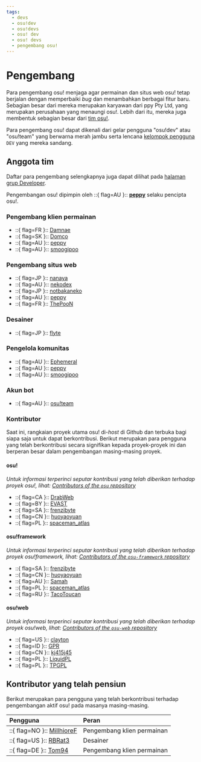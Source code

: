 ```yaml
---
tags:
  - devs
  - osu!dev
  - osu!devs
  - osu! dev
  - osu! devs
  - pengembang osu!
---
```


# Pengembang

Para pengembang osu! menjaga agar permainan dan situs web osu! tetap berjalan dengan memperbaiki *bug* dan menambahkan berbagai fitur baru. Sebagian besar dari mereka merupakan karyawan dari ppy Pty Ltd, yang merupakan perusahaan yang menaungi osu!. Lebih dari itu, mereka juga membentuk sebagian besar dari [tim osu!](/wiki/People/osu!_team).

Para pengembang osu! dapat dikenali dari gelar pengguna "osu!dev" atau "osu!team" yang berwarna merah jambu serta lencana [kelompok pengguna](/wiki/People/User_group) `DEV` yang mereka sandang.

## Anggota tim

Daftar para pengembang selengkapnya juga dapat dilihat pada [halaman grup Developer](https://osu.ppy.sh/groups/11).

Pengembangan osu! dipimpin oleh ::{ flag=AU }:: **[peppy](https://osu.ppy.sh/users/2)** selaku pencipta osu!.

### Pengembang klien permainan

- ::{ flag=FR }:: [Damnae](https://osu.ppy.sh/users/989377)
- ::{ flag=SK }:: [Domco](https://osu.ppy.sh/users/3562660)
- ::{ flag=AU }:: [peppy](https://osu.ppy.sh/users/2)
- ::{ flag=AU }:: [smoogipoo](https://osu.ppy.sh/users/1040328)

### Pengembang situs web

- ::{ flag=JP }:: [nanaya](https://osu.ppy.sh/users/2387883)
- ::{ flag=AU }:: [nekodex](https://osu.ppy.sh/users/102)
- ::{ flag=JP }:: [notbakaneko](https://osu.ppy.sh/users/10751776)
- ::{ flag=AU }:: [peppy](https://osu.ppy.sh/users/2)
- ::{ flag=FR }:: [ThePooN](https://osu.ppy.sh/users/718454)

### Desainer

- ::{ flag=JP }:: [flyte](https://osu.ppy.sh/users/3103765)

### Pengelola komunitas

- ::{ flag=AU }:: [Ephemeral](https://osu.ppy.sh/users/102335)
- ::{ flag=AU }:: [peppy](https://osu.ppy.sh/users/2)
- ::{ flag=AU }:: [smoogipoo](https://osu.ppy.sh/users/1040328)

### Akun bot

- ::{ flag=AU }:: [osu!team](https://osu.ppy.sh/users/4341397)

### Kontributor

Saat ini, rangkaian proyek utama osu! di-*host* di Github dan terbuka bagi siapa saja untuk dapat berkontribusi. Berikut merupakan para pengguna yang telah berkontribusi secara signifikan kepada proyek-proyek ini dan berperan besar dalam pengembangan masing-masing proyek.

#### osu!

*Untuk informasi terperinci seputar kontribusi yang telah diberikan terhadap proyek osu!, lihat: [Contributors of the `osu` repository](https://github.com/ppy/osu/graphs/contributors)*

- ::{ flag=CA }:: [DrabWeb](https://osu.ppy.sh/users/6946022)
- ::{ flag=BY }:: [EVAST](https://osu.ppy.sh/users/8195163)
- ::{ flag=SA }:: [frenzibyte](https://osu.ppy.sh/users/14210502)
- ::{ flag=CN }:: [huoyaoyuan](https://osu.ppy.sh/users/2428732)
- ::{ flag=PL }:: [spaceman\_atlas](https://osu.ppy.sh/users/3035836)

#### osu!framework

*Untuk informasi terperinci seputar kontribusi yang telah diberikan terhadap proyek osu!framework, lihat: [Contributors of the `osu-framework` repository](https://github.com/ppy/osu-framework/graphs/contributors)*

- ::{ flag=SA }:: [frenzibyte](https://osu.ppy.sh/users/14210502)
- ::{ flag=CN }:: [huoyaoyuan](https://osu.ppy.sh/users/2428732)
- ::{ flag=AU }:: [Samah](https://osu.ppy.sh/users/343490)
- ::{ flag=PL }:: [spaceman\_atlas](https://osu.ppy.sh/users/3035836)
- ::{ flag=RU }:: [TacoToucan](https://osu.ppy.sh/users/1326350)

#### osu!web

*Untuk informasi terperinci seputar kontribusi yang telah diberikan terhadap proyek osu!web, lihat: [Contributors of the `osu-web` repository](https://github.com/ppy/osu-web/graphs/contributors)*

- ::{ flag=US }:: [clayton](https://osu.ppy.sh/users/3666350)
- ::{ flag=ID }:: [GPR](https://osu.ppy.sh/users/10721349)
- ::{ flag=CN }:: [kj415j45](https://osu.ppy.sh/users/9367540)
- ::{ flag=PL }:: [LiquidPL](https://osu.ppy.sh/users/5044384)
- ::{ flag=PL }:: [TPGPL](https://osu.ppy.sh/users/3944705)

## Kontributor yang telah pensiun

Berikut merupakan para pengguna yang telah berkontribusi terhadap pengembangan aktif osu! pada masanya masing-masing.

| Pengguna | Peran |
| :-- | :-- |
| ::{ flag=NO }:: [MillhioreF](https://osu.ppy.sh/users/941094) | Pengembang klien permainan |
| ::{ flag=US }:: [RBRat3](https://osu.ppy.sh/users/307202) | Desainer |
| ::{ flag=DE }:: [Tom94](https://osu.ppy.sh/users/1857058) | Pengembang klien permainan |
